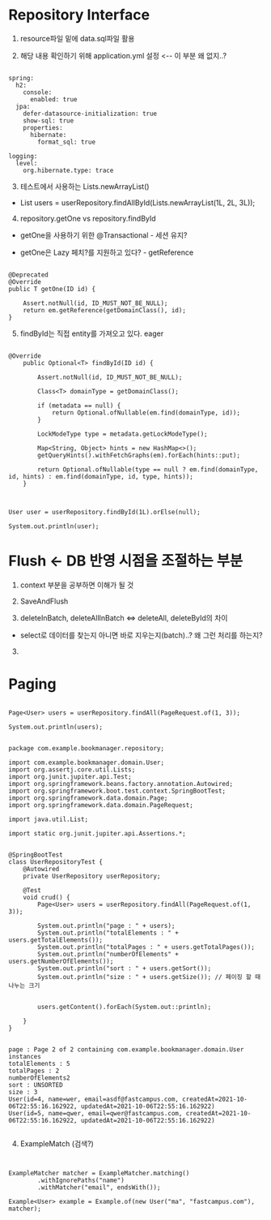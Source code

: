 # Repository Interface

1. resource파일 밑에 data.sql파일 활용

2. 해당 내용 확인하기 위해 application.yml 설정 <-- 이 부분 왜 없지..?

```

spring:
  h2:
    console:
      enabled: true
  jpa:
    defer-datasource-initialization: true
    show-sql: true
    properties:
      hibernate:
        format_sql: true

logging:
  level:
    org.hibernate.type: trace

```



3. 테스트에서 사용하는 Lists.newArrayList() 

- List<User> users = userRepository.findAllById(Lists.newArrayList(1L, 2L, 3L));


4. repository.getOne vs repository.findById

- getOne을 사용하기 위한 @Transactional - 세션 유지?

- getOne은 Lazy 페치?를 지원하고 있다? - getReference

```

@Deprecated
@Override
public T getOne(ID id) {

    Assert.notNull(id, ID_MUST_NOT_BE_NULL);
    return em.getReference(getDomainClass(), id);
}

```

5. findById는 직접 entity를 가져오고 있다. eager

```

@Override
	public Optional<T> findById(ID id) {

		Assert.notNull(id, ID_MUST_NOT_BE_NULL);

		Class<T> domainType = getDomainClass();

		if (metadata == null) {
			return Optional.ofNullable(em.find(domainType, id));
		}

		LockModeType type = metadata.getLockModeType();

		Map<String, Object> hints = new HashMap<>();
		getQueryHints().withFetchGraphs(em).forEach(hints::put);

		return Optional.ofNullable(type == null ? em.find(domainType, id, hints) : em.find(domainType, id, type, hints));
	}

```

```


User user = userRepository.findById(1L).orElse(null);

System.out.println(user);

```

# Flush <- DB 반영 시점을 조절하는 부분

1. context 부분을 공부하면 이해가 될 것 

1. SaveAndFlush

2. deleteInBatch, deleteAllInBatch <=> deleteAll, deleteById의 차이

- select로 데이터를 찾는지 아니면 바로 지우는지(batch)..? 왜 그런 처리를 하는지?

3. 

# Paging

```

Page<User> users = userRepository.findAll(PageRequest.of(1, 3));

System.out.println(users);

```

```

package com.example.bookmanager.repository;

import com.example.bookmanager.domain.User;
import org.assertj.core.util.Lists;
import org.junit.jupiter.api.Test;
import org.springframework.beans.factory.annotation.Autowired;
import org.springframework.boot.test.context.SpringBootTest;
import org.springframework.data.domain.Page;
import org.springframework.data.domain.PageRequest;

import java.util.List;

import static org.junit.jupiter.api.Assertions.*;


@SpringBootTest
class UserRepositoryTest {
    @Autowired
    private UserRepository userRepository;

    @Test
    void crud() {
        Page<User> users = userRepository.findAll(PageRequest.of(1, 3));

        System.out.println("page : " + users);
        System.out.println("totalElements : " + users.getTotalElements());
        System.out.println("totalPages : " + users.getTotalPages());
        System.out.println("numberOfElements" + users.getNumberOfElements());
        System.out.println("sort : " + users.getSort());
        System.out.println("size : " + users.getSize()); // 페이징 할 때 나누는 크기


        users.getContent().forEach(System.out::println);

    }
}


page : Page 2 of 2 containing com.example.bookmanager.domain.User instances
totalElements : 5
totalPages : 2
numberOfElements2
sort : UNSORTED
size : 3
User(id=4, name=wer, email=asdf@fastcampus.com, createdAt=2021-10-06T22:55:16.162922, updatedAt=2021-10-06T22:55:16.162922)
User(id=5, name=qwer, email=qwer@fastcampus.com, createdAt=2021-10-06T22:55:16.162922, updatedAt=2021-10-06T22:55:16.162922)


```

4. ExampleMatch (검색?)

```


ExampleMatcher matcher = ExampleMatcher.matching()
        .withIgnorePaths("name")
        .withMatcher("email", endsWith());

Example<User> example = Example.of(new User("ma", "fastcampus.com"), matcher);

```